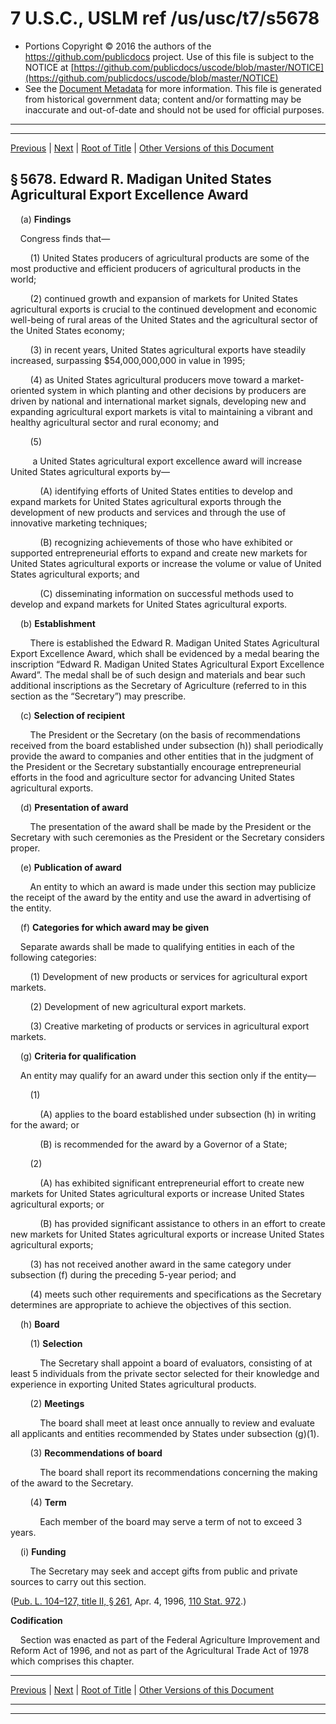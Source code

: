 ---
---

# 7 U.S.C., USLM ref /us/usc/t7/s5678

* Portions Copyright © 2016 the authors of the https://github.com/publicdocs project.
  Use of this file is subject to the NOTICE at [https://github.com/publicdocs/uscode/blob/master/NOTICE](https://github.com/publicdocs/uscode/blob/master/NOTICE)
* See the [Document Metadata](././../../../../../..//README.md) for more information.
  This file is generated from historical government data; content and/or formatting may be inaccurate and out-of-date and should not be used for official purposes.

----------
----------

[Previous](./../../../../../..//us/usc/t7/ch87/schIV/ptB/m__us_usc_t7_s5677.md) | [Next](./../../../../../..//us/usc/t7/ch87/schIV/ptB/m__us_usc_t7_s5679.md) | [Root of Title](./../../../../../../) | [Other Versions of this Document](https://publicdocs.github.io/go/links?ns=uslm&ref=%2Fus%2Fusc%2Ft7%2Fs5678)

## § 5678. Edward R. Madigan United States Agricultural Export Excellence Award

    (a) __Findings__ 

    Congress finds that—

        (1) United States producers of agricultural products are some of the most productive and efficient producers of agricultural products in the world;

        (2) continued growth and expansion of markets for United States agricultural exports is crucial to the continued development and economic well-being of rural areas of the United States and the agricultural sector of the United States economy;

        (3) in recent years, United States agricultural exports have steadily increased, surpassing $54,000,000,000 in value in 1995;

        (4) as United States agricultural producers move toward a market-oriented system in which planting and other decisions by producers are driven by national and international market signals, developing new and expanding agricultural export markets is vital to maintaining a vibrant and healthy agricultural sector and rural economy; and

        (5)

         a United States agricultural export excellence award will increase United States agricultural exports by—

            (A) identifying efforts of United States entities to develop and expand markets for United States agricultural exports through the development of new products and services and through the use of innovative marketing techniques;

            (B) recognizing achievements of those who have exhibited or supported entrepreneurial efforts to expand and create new markets for United States agricultural exports or increase the volume or value of United States agricultural exports; and

            (C) disseminating information on successful methods used to develop and expand markets for United States agricultural exports.

    (b) __Establishment__ 

        There is established the Edward R. Madigan United States Agricultural Export Excellence Award, which shall be evidenced by a medal bearing the inscription “Edward R. Madigan United States Agricultural Export Excellence Award”. The medal shall be of such design and materials and bear such additional inscriptions as the Secretary of Agriculture (referred to in this section as the “Secretary”) may prescribe.

    (c) __Selection of recipient__ 

        The President or the Secretary (on the basis of recommendations received from the board established under subsection (h)) shall periodically provide the award to companies and other entities that in the judgment of the President or the Secretary substantially encourage entrepreneurial efforts in the food and agriculture sector for advancing United States agricultural exports.

    (d) __Presentation of award__ 

        The presentation of the award shall be made by the President or the Secretary with such ceremonies as the President or the Secretary considers proper.

    (e) __Publication of award__ 

        An entity to which an award is made under this section may publicize the receipt of the award by the entity and use the award in advertising of the entity.

    (f) __Categories for which award may be given__ 

    Separate awards shall be made to qualifying entities in each of the following categories:

        (1) Development of new products or services for agricultural export markets.

        (2) Development of new agricultural export markets.

        (3) Creative marketing of products or services in agricultural export markets.

    (g) __Criteria for qualification__ 

    An entity may qualify for an award under this section only if the entity—

        (1)

            (A) applies to the board established under subsection (h) in writing for the award; or

            (B) is recommended for the award by a Governor of a State;

        (2)

            (A) has exhibited significant entrepreneurial effort to create new markets for United States agricultural exports or increase United States agricultural exports; or

            (B) has provided significant assistance to others in an effort to create new markets for United States agricultural exports or increase United States agricultural exports;

        (3) has not received another award in the same category under subsection (f) during the preceding 5-year period; and

        (4) meets such other requirements and specifications as the Secretary determines are appropriate to achieve the objectives of this section.

    (h) __Board__ 

        (1) __Selection__ 

            The Secretary shall appoint a board of evaluators, consisting of at least 5 individuals from the private sector selected for their knowledge and experience in exporting United States agricultural products.

        (2) __Meetings__ 

            The board shall meet at least once annually to review and evaluate all applicants and entities recommended by States under subsection (g)(1).

        (3) __Recommendations of board__ 

            The board shall report its recommendations concerning the making of the award to the Secretary.

        (4) __Term__ 

            Each member of the board may serve a term of not to exceed 3 years.

    (i) __Funding__ 

        The Secretary may seek and accept gifts from public and private sources to carry out this section.

([Pub. L. 104–127, title II, § 261][/us/pl/104/127/s261], Apr. 4, 1996, [110 Stat. 972][/us/stat/110/972].)

 __Codification__ 

    Section was enacted as part of the Federal Agriculture Improvement and Reform Act of 1996, and not as part of the Agricultural Trade Act of 1978 which comprises this chapter.

----------

[Previous](./../../../../../..//us/usc/t7/ch87/schIV/ptB/m__us_usc_t7_s5677.md) | [Next](./../../../../../..//us/usc/t7/ch87/schIV/ptB/m__us_usc_t7_s5679.md) | [Root of Title](./../../../../../../) | [Other Versions of this Document](https://publicdocs.github.io/go/links?ns=uslm&ref=%2Fus%2Fusc%2Ft7%2Fs5678)

----------
----------

[/us/pl/104/127/s261]: https://publicdocs.github.io/go/links?ns=uslm&ref=%2Fus%2Fpl%2F104%2F127%2Fs261
[/us/stat/110/972]: https://publicdocs.github.io/go/links?ns=uslm&ref=%2Fus%2Fstat%2F110%2F972


